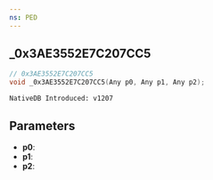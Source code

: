 ```yaml
---
ns: PED
---
```

## _0x3AE3552E7C207CC5

```c
// 0x3AE3552E7C207CC5
void _0x3AE3552E7C207CC5(Any p0, Any p1, Any p2);
```

```
NativeDB Introduced: v1207
```

## Parameters
* **p0**:
* **p1**:
* **p2**:
